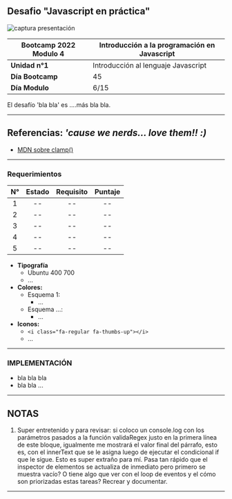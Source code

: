 ## Desafio "Javascript en práctica"

![captura presentación][0]

|Bootcamp 2022 Modulo 4|Introducción a la programación en Javascript|
|----|-----|
|**Unidad n°1**|Introducción al lenguaje Javascript|
|**Día Bootcamp**|45|
|**Día Modulo**|6/15|



El desafío 'bla bla' es ....más bla bla.

<hr>

## Referencias: *'cause we nerds... love them!! :)*

* [MDN sobre clamp()][1]

<hr>

### Requerimientos

|N°|Estado|Requisito|Puntaje|
|:-------:|:------:|:------:|:------:|
|1|--|--|--|
|2|--|--|--|
|3|--|--|--|
|4|--|--|--|
|5|--|--|--|

* **Tipografía** 
  * Ubuntu 400 700
  * ...
* **Colores:**
  * Esquema 1:
    * ...
  * Esquema ...: 
    * ...
* **Iconos:**
  * `<i class="fa-regular fa-thumbs-up"></i>`
  * ...

<hr>

### IMPLEMENTACIÓN

* bla bla bla
* bla bla ...

<hr>

## NOTAS

1. Super entretenido y para revisar: si coloco un console.log con los parámetros pasados a la función validaRegex justo en la primera línea de este bloque, igualmente me mostrará el valor final del párrafo, esto es, con el innerText que se le asigna luego de ejecutar el condicional if que le sigue. Esto es super extraño para mí. Pasa tan rápido que el inspector de elementos se actualiza de inmediato pero primero se muestra vacío? O tiene algo que ver con el loop de eventos y el cómo son priorizadas estas tareas? Recrear y documentar.

<hr>


[1]:https://css-tricks.com/linearly-scale-font-size-with-css-clamp-based-on-the-viewport/
[0]:https://developer.mozilla.org/en-US/docs/Web/CSS/clamp


<!--TODO /^[a-z]+\s[a-z]+$/ Nombre y apellido-->
<!--TODO -->
<!--TODO -->
<!--TODO -->
<!--TODO -->
